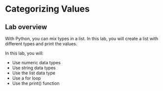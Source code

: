 # Categorizing Values

## Lab overview

With Python, you can mix types in a list. In this lab, you will create a list with different types and print the values.

In this lab, you will:

- Use numeric data types
- Use string data types
- Use the list data type
- Use a for loop
- Use the print() function